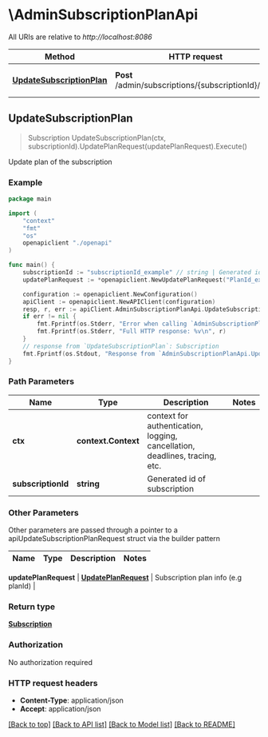 # \AdminSubscriptionPlanApi

All URIs are relative to *http://localhost:8086*

Method | HTTP request | Description
------------- | ------------- | -------------
[**UpdateSubscriptionPlan**](AdminSubscriptionPlanApi.md#UpdateSubscriptionPlan) | **Post** /admin/subscriptions/{subscriptionId}/plan | Update plan of the subscription



## UpdateSubscriptionPlan

> Subscription UpdateSubscriptionPlan(ctx, subscriptionId).UpdatePlanRequest(updatePlanRequest).Execute()

Update plan of the subscription



### Example

```go
package main

import (
    "context"
    "fmt"
    "os"
    openapiclient "./openapi"
)

func main() {
    subscriptionId := "subscriptionId_example" // string | Generated id of subscription
    updatePlanRequest := *openapiclient.NewUpdatePlanRequest("PlanId_example") // UpdatePlanRequest | Subscription plan info (e.g planId)

    configuration := openapiclient.NewConfiguration()
    apiClient := openapiclient.NewAPIClient(configuration)
    resp, r, err := apiClient.AdminSubscriptionPlanApi.UpdateSubscriptionPlan(context.Background(), subscriptionId).UpdatePlanRequest(updatePlanRequest).Execute()
    if err != nil {
        fmt.Fprintf(os.Stderr, "Error when calling `AdminSubscriptionPlanApi.UpdateSubscriptionPlan``: %v\n", err)
        fmt.Fprintf(os.Stderr, "Full HTTP response: %v\n", r)
    }
    // response from `UpdateSubscriptionPlan`: Subscription
    fmt.Fprintf(os.Stdout, "Response from `AdminSubscriptionPlanApi.UpdateSubscriptionPlan`: %v\n", resp)
}
```

### Path Parameters


Name | Type | Description  | Notes
------------- | ------------- | ------------- | -------------
**ctx** | **context.Context** | context for authentication, logging, cancellation, deadlines, tracing, etc.
**subscriptionId** | **string** | Generated id of subscription | 

### Other Parameters

Other parameters are passed through a pointer to a apiUpdateSubscriptionPlanRequest struct via the builder pattern


Name | Type | Description  | Notes
------------- | ------------- | ------------- | -------------

 **updatePlanRequest** | [**UpdatePlanRequest**](UpdatePlanRequest.md) | Subscription plan info (e.g planId) | 

### Return type

[**Subscription**](Subscription.md)

### Authorization

No authorization required

### HTTP request headers

- **Content-Type**: application/json
- **Accept**: application/json

[[Back to top]](#) [[Back to API list]](../README.md#documentation-for-api-endpoints)
[[Back to Model list]](../README.md#documentation-for-models)
[[Back to README]](../README.md)

